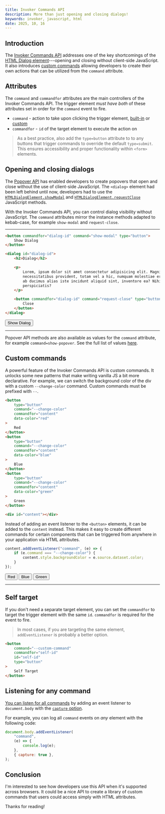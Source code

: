 ```yaml
---
title: Invoker Commands API
description: More than just opening and closing dialogs!
keywords: invoker, javascript, html
date: 2025, 10, 16
---
```


## Introduction

The [Invoker Commands API](https://developer.mozilla.org/en-US/docs/Web/API/Invoker_Commands_API) addresses one of the key shortcomings of the [HTML Dialog element](https://developer.mozilla.org/en-US/docs/Web/HTML/Reference/Elements/dialog)---opening and closing without client-side JavaScript. It also introduces [custom commands](https://developer.mozilla.org/en-US/docs/Web/API/Invoker_Commands_API#creating_custom_commands) allowing developers to create their own actions that can be utilized from the `command` attribute.

## Attributes

The `command` and `commandfor` attributes are the main controllers of the Invoker Commands API. The trigger element _must have both_ of these attributes set in order for the `command` event to fire.

- `command` - action to take upon clicking the trigger element, [built-in](https://developer.mozilla.org/en-US/docs/Web/HTML/Reference/Elements/button#command) or [custom](https://developer.mozilla.org/en-US/docs/Web/API/Invoker_Commands_API#creating_custom_commands)
- `commandfor` - `id` of the target element to execute the action on

> As a best practice, also add the `type=button` attribute to to any buttons that trigger commands to override the default `type=submit`. This ensures accessibility and proper functionality within `<form>` elements.

## Opening and closing dialogs

The [Popover API](https://developer.mozilla.org/en-US/docs/Web/API/Popover_API) has enabled developers to create popovers that open and close without the use of client-side JavaScript. The `<dialog>` element had been left behind until now, developers had to use the [`HTMLDialogElement.showModal`](https://developer.mozilla.org/en-US/docs/Web/API/HTMLDialogElement/showModal) and [`HTMLDialogElement.requestClose`](https://developer.mozilla.org/en-US/docs/Web/API/HTMLDialogElement/requestClose) JavaScript methods.

With the Invoker Commands API, you can control dialog visibility without JavaScript. The `command` attributes mirror the instance methods adapted to kebab-case, for example `show-modal` and `request-close`.

---

```html
<button commandfor="dialog-id" command="show-modal" type="button">
	Show Dialog
</button>

<dialog id="dialog-id">
	<h2>Dialog</h2>

	<p>
		Lorem, ipsum dolor sit amet consectetur adipisicing elit. Magni
		necessitatibus provident, totam vel a hic, numquam molestiae error doloribus
		ab ducimus alias iste incidunt aliquid sint, inventore ea? Nihil,
		perspiciatis?
	</p>

	<button commandfor="dialog-id" command="request-close" type="button">
		Close
	</button>
</dialog>
```

<button commandfor="dialog-id" command="show-modal" type="button">Show Dialog</button>

<dialog id="dialog-id" class="backdrop:bg-background/60 m-auto opacity-0 transition-[display,opacity] transition-discrete duration-300 backdrop:opacity-0 backdrop:backdrop-blur-lg backdrop:transition-[display,opacity] backdrop:transition-discrete backdrop:duration-300 open:opacity-100 open:backdrop:opacity-100 starting:open:opacity-0 starting:open:backdrop:opacity-0 border border-secondary rounded-md p-4">
<h2 class="mt-0">Dialog</h2>
<p>Lorem, ipsum dolor sit amet consectetur adipisicing elit. Magni necessitatibus provident, totam vel a hic, numquam molestiae error doloribus ab ducimus alias iste incidunt aliquid sint, inventore ea? Nihil, perspiciatis?</p>
<button commandfor="dialog-id" command="request-close">Close</button>
</dialog>

---

Popover API methods are also available as values for the `command` attribute, for example `command=show-popover`. See the full list of values [here](https://developer.mozilla.org/en-US/docs/Web/HTML/Reference/Elements/button#command).

## Custom commands

A powerful feature of the Invoker Commands API is custom commands. It unlocks some new patterns that make writing vanilla JS a bit more declarative. For example, we can switch the background color of the div with a custom `--change-color` command. Custom commands must be prefixed with `--`.

```html
<button
	type="button"
	command="--change-color"
	commandfor="content"
	data-color="red"
>
	Red
</button>
<button
	type="button"
	command="--change-color"
	commandfor="content"
	data-color="blue"
>
	Blue
</button>
<button
	type="button"
	command="--change-color"
	commandfor="content"
	data-color="green"
>
	Green
</button>

<div id="content"></div>
```

Instead of adding an event listener to the `<button>` elements, it can be added to the `content` instead. This makes it easy to create different commands for certain components that can be triggered from anywhere in your application via HTML attributes.

```js
content.addEventListener("command", (e) => {
	if (e.command === "--change-color") {
		content.style.backgroundColor = e.source.dataset.color;
	}
});
```

<div class="grid gap-4 grid-cols-3">
<button class="secondary" commandfor="content" command="--change-color" type="button" data-color="red">Red</button>
<button class="secondary" commandfor="content" command="--change-color" type="button" data-color="blue">Blue</button>
<button class="secondary" commandfor="content" command="--change-color" type="button" data-color="green">Green</button>
</div>

<div class="text-4xl font-bold flex justify-center pt-6"><div id="content" class="p-8 bg-gray-500 rounded-md"></div></div>

<script type="module">
content.addEventListener("command", (e) => {
	if (e.command === "--change-color") {
		content.style.backgroundColor = e.source.dataset.color;
	}
})
</script>

---

## Self target

If you don't need a separate target element, you can set the `commandfor` to target the trigger element with the same `id`. `commandfor` is required for the event to fire.

> In most cases, if you are targeting the same element, `addEventListener` is probably a better option.

```html
<button
	command="--custom-command"
	commandfor="self-id"
	id="self-id"
	type="button"
>
	Self Target
</button>
```

## Listening for any command

[You can listen for all commands](https://developer.mozilla.org/en-US/docs/Web/API/CommandEvent/source#examples) by adding an event listener to `document.body` with the [`capture` option](https://developer.mozilla.org/en-US/docs/Web/API/EventTarget/addEventListener#capture).

For example, you can log all `command` events on _any_ element with the following code:

```js
document.body.addEventListener(
	"command",
	(e) => {
		console.log(e);
	},
	{ capture: true },
);
```

## Conclusion

I'm interested to see how developers use this API when it's supported across browsers. It could be a nice API to create a library of custom commands that users could access simply with HTML attributes.

Thanks for reading!
